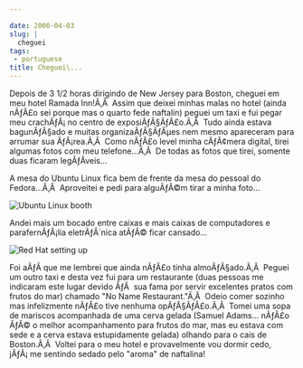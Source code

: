 ```yaml
---

date: 2006-04-03
slug: |
  cheguei
tags:
 - portuguese
title: Cheguei\...
---
```


Depois de 3 1/2 horas dirigindo de New Jersey para Boston, cheguei em
meu hotel Ramada Inn!Ã‚Â  Assim que deixei minhas malas no hotel (ainda
nÃƒÂ£o sei porque mas o quarto fede naftalin) peguei um taxi e fui pegar
meu crachÃƒÂ¡ no centro de exposiÃƒÂ§ÃƒÂ£o.Ã‚Â  Tudo ainda estava
bagunÃƒÂ§ado e muitas organizaÃƒÂ§ÃƒÂµes nem mesmo apareceram para
arrumar sua ÃƒÂ¡rea.Ã‚Â  Como nÃƒÂ£o level minha cÃƒÂ¢mera digital,
tirei algumas fotos com meu telefone...Ã‚Â  De todas as fotos que tirei,
somente duas ficaram legÃƒÂ­veis...

A mesa do Ubuntu Linux fica bem de frente da mesa do pessoal do
Fedora...Ã‚Â  Aproveitei e pedi para alguÃƒÂ©m tirar a minha foto...

![Ubuntu Linux
booth](http://static.flickr.com/43/122845370_b985292291_o.jpg)

Andei mais um bocado entre caixas e mais caixas de computadores e
parafernÃƒÂ¡lia eletrÃƒÂ´nica atÃƒÂ© ficar cansado...

![Red Hat setting
up](http://static.flickr.com/40/122845371_17b31f04c6_o.jpg)

Foi aÃƒÂ­ que me lembrei que ainda nÃƒÂ£o tinha almoÃƒÂ§ado.Ã‚Â  Peguei
um outro taxi e desta vez fui para um restaurante (duas pessoas me
indicaram este lugar devido ÃƒÂ  sua fama por servir excelentes pratos
com frutos do mar) chamado "No Name Restaurant."Ã‚Â  Odeio comer sozinho
mas infelizmente nÃƒÂ£o tive nenhuma opÃƒÂ§ÃƒÂ£o.Ã‚Â  Tomei uma sopa de
mariscos acompanhada de uma cerva gelada (Samuel Adams... nÃƒÂ£o ÃƒÂ© o
melhor acompanhamento para frutos do mar, mas eu estava com sede e a
cerva estava estupidamente gelada) olhando para o cais de Boston.Ã‚Â 
Voltei para o meu hotel e provavelmente vou dormir cedo, jÃƒÂ¡ me
sentindo sedado pelo "aroma" de naftalina!
